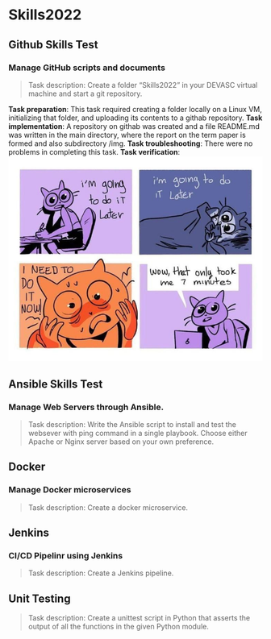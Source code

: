 # Skills2022

## Github Skills Test
### Manage GitHub scripts and documents
> Task description: Create a folder “Skills2022” in your DEVASC virtual machine and start a git repository.

**Task preparation**: This task required creating a folder locally on a Linux VM, initializing that folder, and uploading its contents to a githab repository.
**Task implementation**: A repository on githab was created and a file README.md was written in the main directory, where the report on the term paper is formed and also subdirectory /img.
**Task troubleshooting**: There were no problems in completing this task.
**Task verification**: ![Task_001_000](/img/Skills2022_task_001_000.png)

## Ansible Skills Test
### Manage Web Servers through Ansible.
> Task description: Write the Ansible script to install and test the websever with ping command in a single playbook. Choose either Apache or Nginx server based on your own preference.

## Docker
### Manage Docker microservices
> Task description: Create a docker microservice.

## Jenkins
### CI/CD Pipelinr using Jenkins
> Task description: Create a Jenkins pipeline.

## Unit Testing
> Task description: Create a unittest script in Python that asserts the output of all the functions in the given Python module.